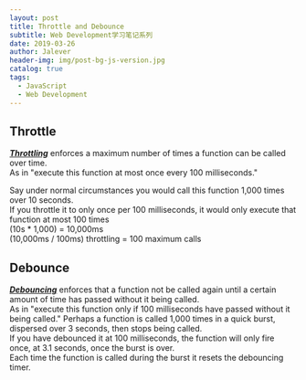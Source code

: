 ```yaml
---
layout: post
title: Throttle and Debounce
subtitle: Web Development学习笔记系列
date: 2019-03-26
author: Jalever
header-img: img/post-bg-js-version.jpg
catalog: true
tags:
  - JavaScript
  - Web Development
---
```


## Throttle
<ins>***Throttling***</ins> enforces a maximum number of times a function can be called over time. <br>
As in "execute this function at most once every 100 milliseconds."

Say under normal circumstances you would call this function 1,000 times over 10 seconds.
<br>If you throttle it to only once per 100 milliseconds, it would only execute that function at most 100 times<br>
(10s * 1,000) = 10,000ms<br>
(10,000ms / 100ms) throttling = 100 maximum calls



## Debounce
<ins>***Debouncing***</ins> enforces that a function not be called again until a certain amount of time has passed without it being called.<br>
As in "execute this function only if 100 milliseconds have passed without it being called."
Perhaps a function is called 1,000 times in a quick burst, dispersed over 3 seconds, then stops being called. <br>
If you have debounced it at 100 milliseconds, the function will only fire once, at 3.1 seconds, once the burst is over. <br>
Each time the function is called during the burst it resets the debouncing timer.
